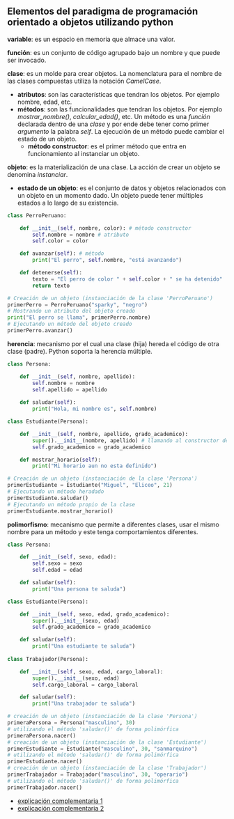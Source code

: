 ## Elementos del paradigma de programación orientado a objetos utilizando python

**variable**: es un espacio en memoria que almace una valor.

**función**: es un conjunto de código agrupado bajo un nombre y que puede ser invocado.

**clase**: es un molde para crear objetos. La nomenclatura para el nombre de las clases compuestas utiliza la notación *CamelCase*.
  - **atributos**: son las características que tendran los objetos. Por ejemplo nombre, edad, etc.
  - **métodos**: son las funcionalidades que tendran los objetos. Por ejemplo *mostrar_nombre()*, *calcular_edad()*, etc. Un método es una *función* declarada dentro de una *clase* y por ende debe tener como primer *argumento* la palabra *self*. La ejecución de un método puede cambiar el estado de un objeto.
    - **método constructor**: es el primer método que entra en funcionamiento al instanciar un objeto.

**objeto**: es la materialización de una clase. La acción de crear un objeto se denomina *instanciar*. 
  - **estado de un objeto**: es el conjunto de datos y objetos relacionados con un objeto en un momento dado. Un objeto puede tener múltiples estados a lo largo de su existencia. 

```python
class PerroPeruano:

    def __init__(self, nombre, color): # método constructor 
        self.nombre = nombre # atributo
        self.color = color

    def avanzar(self): # método 
        print("El perro", self.nombre, "está avanzando")

    def detenerse(self):
        texto = "El perro de color " + self.color + " se ha detenido"
        return texto

# Creación de un objeto (instanciación de la clase 'PerroPeruano')
primerPerro = PerroPeruano("sparky", "negro") 
# Mostrando un atributo del objeto creado
print("El perro se llama", primerPerro.nombre)
# Ejecutando un método del objeto creado 
primerPerro.avanzar()  
```

**herencia**: mecanismo por el cual una clase (hija) hereda el código de otra clase (padre). Python soporta la herencia múltiple.

```python
class Persona:

    def __init__(self, nombre, apellido):
        self.nombre = nombre
        self.apellido = apellido
    
    def saludar(self):
        print("Hola, mi nombre es", self.nombre)

class Estudiante(Persona):

    def __init__(self, nombre, apellido, grado_academico):
        super().__init__(nombre, apellido) # llamando al constructor de la clase padre 
        self.grado_academico = grado_academico 

    def mostrar_horario(self):
        print("Mi horario aun no esta definido")

# Creación de un objeto (instanciación de la clase 'Persona')
primerEstudiante = Estudiante("Miguel", "Eliceo", 21) 
# Ejecutando un método heradado
primerEstudiante.saludar() 
# Ejecutando un método propio de la clase
primerEstudiante.mostrar_horario()
```

**polimorfismo**: mecanismo que permite a diferentes clases, usar el mismo nombre para un método y este tenga comportamientos diferentes. 

```python
class Persona:

    def __init__(self, sexo, edad):
        self.sexo = sexo
        self.edad = edad

    def saludar(self):
        print("Una persona te saluda")

class Estudiante(Persona):

    def __init__(self, sexo, edad, grado_academico):
        super().__init__(sexo, edad)
        self.grado_academico = grado_academico

    def saludar(self):
        print("Una estudiante te saluda")
    
class Trabajador(Persona):

    def __init__(self, sexo, edad, cargo_laboral):
        super().__init__(sexo, edad)
        self.cargo_laboral = cargo_laboral

    def saludar(self):
        print("Una trabajador te saluda")

# creación de un objeto (instanciación de la clase 'Persona')
primeraPersona = Persona("masculino", 30) 
# utilizando el método 'saludar()' de forma polimórfica 
primeraPersona.nacer() 
# creación de un objeto (instanciación de la clase 'Estudiante')
primerEstudiante = Estudiante("masculino", 30, "sanmarquino")
# utilizando el método 'saludar()' de forma polimórfica 
primerEstudiante.nacer() 
# creación de un objeto (instanciación de la clase 'Trabajador')
primerTrabajador = Trabajador("masculino", 30, "operario")
# utilizando el método 'saludar()' de forma polimórfica 
primerTrabajador.nacer()
```
- [explicación complementaria 1](https://pythonpedia.com/es/tutorial/5100/polimorfismo)
- [explicación complementaria 2](https://youtu.be/Finb7JZJcWE?t=305)
